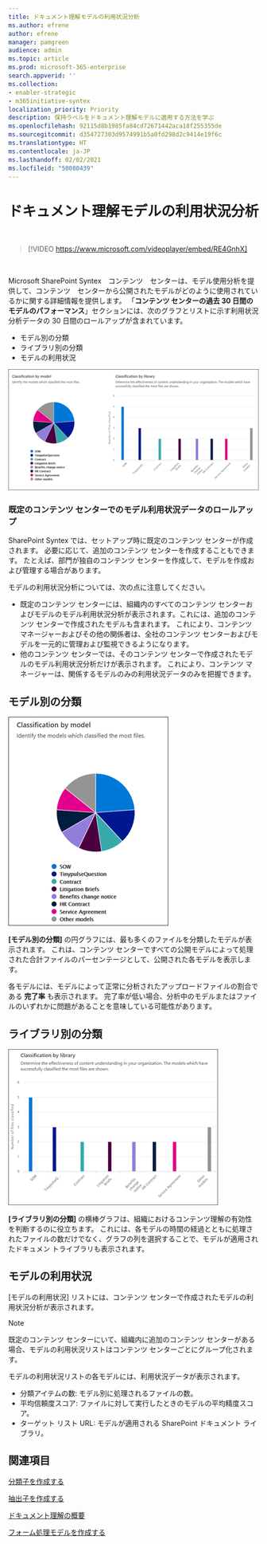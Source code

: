 ```yaml
---
title: ドキュメント理解モデルの利用状況分析
ms.author: efrene
author: efrene
manager: pamgreen
audience: admin
ms.topic: article
ms.prod: microsoft-365-enterprise
search.appverid: ''
ms.collection:
- enabler-strategic
- m365initiative-syntex
localization_priority: Priority
description: 保持ラベルをドキュメント理解モデルに適用する方法を学ぶ
ms.openlocfilehash: 92115d8b1985fa84cd72671442aca18f255355de
ms.sourcegitcommit: d354727303d9574991b5a0fd298d2c9414e19f6c
ms.translationtype: HT
ms.contentlocale: ja-JP
ms.lasthandoff: 02/02/2021
ms.locfileid: "50080439"
---
```

# <a name="document-understanding-model-usage-analytics"></a>ドキュメント理解モデルの利用状況分析

</br>

> [!VIDEO https://www.microsoft.com/videoplayer/embed/RE4GnhX]  

</br>


Microsoft SharePoint Syntex　コンテンツ　センターは、モデル使用分析を提供して、コンテンツ　センターから公開されたモデルがどのように使用されているかに関する詳細情報を提供します。 「<b>コンテンツ センターの過去 30 日間のモデルのパフォーマンス</b>」セクションには、次のグラフとリストに示す利用状況分析データの 30 日間のロールアップが含まれています。

- モデル別の分類
- ライブラリ別の分類
- モデルの利用状況 

 ![モデル分析](../media/content-understanding/model-analytics.png) </br>

### <a name="roll-up-of-model-usage-data-in-the-default-content-center"></a>既定のコンテンツ センターでのモデル利用状況データのロールアップ

SharePoint Syntex では、セットアップ時に既定のコンテンツ センターが作成されます。 必要に応じて、追加のコンテンツ センターを作成することもできます。 たとえば、部門が独自のコンテンツ センターを作成して、モデルを作成および管理する場合があります。 

モデルの利用状況分析については、次の点に注意してください。

- 既定のコンテンツ センターには、組織内のすべてのコンテンツ センターおよびモデルのモデル利用状況分析が表示されます。これには、追加のコンテンツ センターで作成されたモデルも含まれます。 これにより、コンテンツ マネージャーおよびその他の関係者は、全社のコンテンツ センターおよびモデルを一元的に管理および監視できるようになります。  
- 他のコンテンツ センターでは、そのコンテンツ センターで作成されたモデルのモデル利用状況分析だけが表示されます。 これにより、コンテンツ マネージャーは、関係するモデルのみの利用状況データのみを把握できます。


## <a name="classification-by-model"></a>モデル別の分類

   ![合計モデル パーセンテージ](../media/content-understanding/total-model-percentage.png) </br>

**[モデル別の分類]** の円グラフには、最も多くのファイルを分類したモデルが表示されます。 これは、コンテンツ センターですべての公開モデルによって処理された合計ファイルのパーセンテージとして、公開された各モデルを表示します。

各モデルには、モデルによって正常に分析されたアップロードファイルの割合である **完了率** も表示されます。 完了率が低い場合、分析中のモデルまたはファイルのいずれかに問題があることを意味している可能性があります。

## <a name="classification-by-library"></a>ライブラリ別の分類

   ![処理されたファイル](../media/content-understanding/files-processed-over-time.png) </br>

**[ライブラリ別の分類]** の横棒グラフは、組織におけるコンテンツ理解の有効性を判断するのに役立ちます。  これには、各モデルの時間の経過とともに処理されたファイルの数だけでなく、グラフの列を選択することで、モデルが適用されたドキュメン トライブラリも表示されます。


## <a name="model-usage"></a>モデルの利用状況

[モデルの利用状況] リストには、コンテンツ センターで作成されたモデルの利用状況分析が表示されます。  

> [!NOTE]
> 既定のコンテンツ センターにいて、組織内に追加のコンテンツ センターがある場合、モデルの利用状況リストはコンテンツ センターごとにグループ化されます。

モデルの利用状況リストの各モデルには、利用状況データが表示されます。

- 分類アイテムの数: モデル別に処理されるファイルの数。
- 平均信頼度スコア: ファイルに対して実行したときのモデルの平均精度スコア。
- ターゲット リスト URL: モデルが適用される SharePoint ドキュメント ライブラリ。



## <a name="see-also"></a>関連項目
[分類子を作成する](create-a-classifier.md)

[抽出子を作成する](create-an-extractor.md)

[ドキュメント理解の概要](document-understanding-overview.md)

[フォーム処理モデルを作成する](create-a-form-processing-model.md)  
